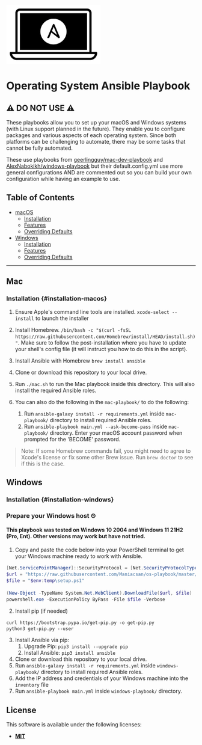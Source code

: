 <img src="https://raw.githubusercontent.com/geerlingguy/mac-dev-playbook/master/files/Mac-Dev-Playbook-Logo.png" width="250" height="156" alt="Ansible Playbook Logo" />

# Operating System Ansible Playbook

## ⚠️ DO NOT USE ⚠️

These playbooks allow you to set up your macOS and Windows systems (with Linux support planned in the future). They enable you to configure packages and various aspects of each operating system. Since both platforms can be challenging to automate, there may be some tasks that cannot be fully automated.

These use playbooks from [geerlingguy/mac-dev-playbook](https://github.com/geerlingguy/mac-dev-playbook) and [AlexNabokikh/windows-playbook](https://github.com/AlexNabokikh/windows-playbook)  but their default.config.yml use more general configurations AND are commented out so you can build your own configuration while having an example to use.

## Table of Contents
- [macOS](#mac)
  - [Installation](#installation-macos)
  - [Features](#features-macos)
  - [Overriding Defaults](#overriding-defaults-macos)
- [Windows](#windows)
  - [Installation](#installation-windows)
  - [Features](#features-windows)
  - [Overriding Defaults](#overriding-defaults-windows)

---


## Mac

### Installation {#installation-macos}

  1. Ensure Apple's command line tools are installed.
`xcode-select --install` to launch the installer

  2. Install Homebrew. `/bin/bash -c "$(curl -fsSL https://raw.githubusercontent.com/Homebrew/install/HEAD/install.sh)"`. Make sure to follow the post-installation where you have to update your shell's config file (it will instruct you how to do this in the script).
  3. Install Ansible with Homebrew `brew install ansible`
  4. Clone or download this repository to your local drive.
  5. Run `./mac.sh` to run the Mac playbook inside this directory. This will also install the required Ansible roles.
  6. You can also do the following in the `mac-playbook/` to do the following:
      1. Run `ansible-galaxy install -r requirements.yml` inside `mac-playbook/` directory to install required Ansible roles.
      2. Run `ansible-playbook main.yml --ask-become-pass` inside `mac-playbook/` directory. Enter your macOS account password when prompted for the 'BECOME' password.

> Note: If some Homebrew commands fail, you might need to agree to Xcode's license or fix some other Brew issue. Run `brew doctor` to see if this is the case.

## Windows 

### Installation {#installation-windows}

### Prepare your Windows host ⏲

#### **This playbook was tested on Windows 10 2004 and Windows 11 21H2 (Pro, Ent). Other versions may work but have not tried.**

1. Copy and paste the code below into your PowerShell terminal to get your Windows machine ready to work with Ansible.
```powershell
[Net.ServicePointManager]::SecurityProtocol = [Net.SecurityProtocolType]::Tls12
$url = "https://raw.githubusercontent.com/Maniacsan/os-playbook/master/windows-playbook/setup.ps1"
$file = "$env:temp\setup.ps1"

(New-Object -TypeName System.Net.WebClient).DownloadFile($url, $file)
powershell.exe -ExecutionPolicy ByPass -File $file -Verbose
```
2. Install pip (if needed)
```
curl https://bootstrap.pypa.io/get-pip.py -o get-pip.py  
python3 get-pip.py --user  
```
3. Install Ansible via pip:
   1. Upgrade Pip: `pip3 install --upgrade pip`
   2. Install Ansible: `pip3 install ansible`
2. Clone or download this repository to your local drive.
3. Run `ansible-galaxy install -r requirements.yml` inside `windows-playbook/` directory to install required Ansible roles.
4. Add the IP address and credentials of your Windows machine into the `inventory` file
5. Run `ansible-playbook main.yml` inside `windows-playbook/` directory.

## License

This software is available under the following licenses:

- **[MIT](https://github.com/Maniacsan/os-playbook/blob/master/LICENSE)**